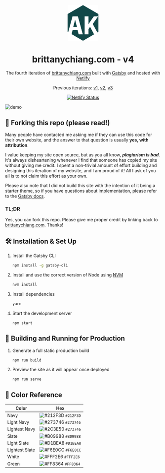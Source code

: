 <div align="center">
  <img alt="Logo" src="https://raw.githubusercontent.com/bchiang7/v4/main/src/images/logo.png" width="100" />
</div>
<h1 align="center">
  brittanychiang.com - v4
</h1>
<p align="center">
  The fourth iteration of <a href="https://brittanychiang.com" target="_blank">brittanychiang.com</a> built with <a href="https://www.gatsbyjs.org/" target="_blank">Gatsby</a> and hosted with <a href="https://www.netlify.com/" target="_blank">Netlify</a>
</p>
<p align="center">
  Previous iterations:
  <a href="" target="_blank">v1</a>,
  <a href="" target="_blank">v2</a>,
  <a href="" target="_blank">v3</a>
</p>
<p align="center">
  <a href="https://app.netlify.com/sites/brittanychiang/deploys" target="_blank">
    <img src="https://api.netlify.com/api/v1/badges/1963b488-7b78-48c9-9e2d-6fb5e47ab3af/deploy-status" alt="Netlify Status" />
  </a>
</p>

![demo](https://raw.githubusercontent.com/bchiang7/v4/main/src/images/demo.png)

## 🚨 Forking this repo (please read!)

Many people have contacted me asking me if they can use this code for their own website, and the answer to that question is usually **yes, with attribution**.

I value keeping my site open source, but as you all know, _**plagiarism is bad**_. It's always disheartening whenever I find that someone has copied my site without giving me credit. I spent a non-trivial amount of effort building and designing this iteration of my website, and I am proud of it! All I ask of you all is to not claim this effort as your own.

Please also note that I did not build this site with the intention of it being a starter theme, so if you have questions about implementation, please refer to the [Gatsby docs](https://www.gatsbyjs.org/docs/).

### TL;DR

Yes, you can fork this repo. Please give me proper credit by linking back to [brittanychiang.com](https://brittanychiang.com). Thanks!

## 🛠 Installation & Set Up

1. Install the Gatsby CLI

   ```sh
   npm install -g gatsby-cli
   ```

2. Install and use the correct version of Node using [NVM](https://github.com/nvm-sh/nvm)

   ```sh
   nvm install
   ```

3. Install dependencies

   ```sh
   yarn
   ```

4. Start the development server

   ```sh
   npm start
   ```

## 🚀 Building and Running for Production

1. Generate a full static production build

   ```sh
   npm run build
   ```

1. Preview the site as it will appear once deployed

   ```sh
   npm run serve
   ```

## 🎨 Color Reference

| Color          | Hex                                                                |
| -------------- | ------------------------------------------------------------------ |
| Navy           | ![#212F3D](https://via.placeholder.com/10/212F3D?text=+) `#212F3D` |
| Light Navy     | ![#273746](https://via.placeholder.com/10/212F3D?text=+) `#273746` |
| Lightest Navy  | ![#2C3E50](https://via.placeholder.com/10/303C55?text=+) `#273746` |
| Slate          | ![#B09988](https://via.placeholder.com/10/B09988?text=+) `#B09988` |
| Light Slate    | ![#D1BEA8](https://via.placeholder.com/10/D1BEA8?text=+) `#D1BEA8` |
| Lightest Slate | ![#F6E0CC](https://via.placeholder.com/10/F6E0CC?text=+) `#F6E0CC` |
| White          | ![#FFF2E6](https://via.placeholder.com/10/FFF2E6?text=+) `#FFF2E6` |
| Green          | ![#FF8364](https://via.placeholder.com/10/FF8364?text=+) `#FF8364` |

